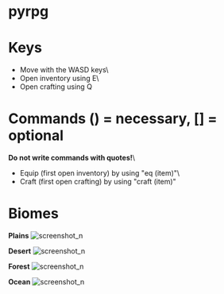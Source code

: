 # pyrpg

# Keys
* Move with the WASD keys\
* Open inventory using E\
* Open crafting using Q

# Commands () = necessary, [] = optional
**Do not write commands with quotes!**\
* Equip (first open inventory) by using "eq (item)"\
* Craft (first open crafting) by using "craft (item)"

# Biomes
**Plains**
![screenshot_n](https://i.imgur.com/i6AiuuR.png)

**Desert**
![screenshot_n](https://i.imgur.com/j3lBJ6k.png)

**Forest**
![screenshot_n](https://i.imgur.com/DqDxXLy.png)

**Ocean**
![screenshot_n](https://i.imgur.com/1imOBMi.png)
